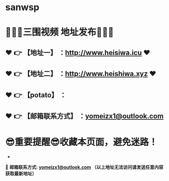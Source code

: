 # sanwsp
:star2::star2::star2:三围视频 地址发布:star2::star2::star2:
==
:heart:  :point_right: 【地址一】 ：http://www.heisiwa.icu  :heart: 
------
:heart: :point_right: 【地址二】 ：http://www.heishiwa.xyz  :heart: 
------
:heart: :point_right: 【potato】 ：
------
:heart: :point_right: 【邮箱联系方式】 ：yomeizx1@outlook.com
------
:sunglasses:重要提醒:sunglasses:收藏本页面，避免迷路！
==

-

:e-mail: __邮箱联系方式: yomeizx1@outlook.com （以上地址无法访问请发送任意内容获取最新地址）__

